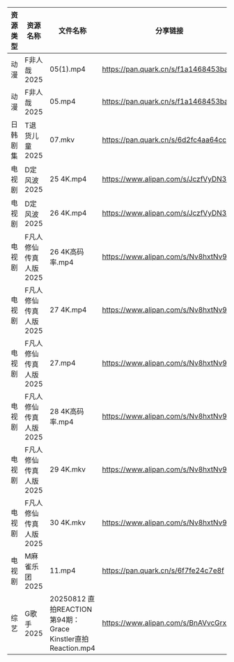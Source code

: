| 资源类型 | 资源名称          | 文件名称                                                  | 分享链接                                 | 更新时间                |
| ---- | ------------- | ----------------------------------------------------- | ------------------------------------ | ------------------- |
| 动漫   | F非人哉2025      | 05(1).mp4                                             | https://pan.quark.cn/s/f1a1468453ba  | 2025-08-12 16:20:08 |
| 动漫   | F非人哉2025      | 05.mp4                                                | https://pan.quark.cn/s/f1a1468453ba  | 2025-08-12 16:20:04 |
| 日韩剧集 | T退货儿童2025     | 07.mkv                                                | https://pan.quark.cn/s/6d2fc4aa64cc  | 2025-08-12 01:33:26 |
| 电视剧  | D定风波2025      | 25 4K.mp4                                             | https://www.alipan.com/s/JczfVyDN3cU | 2025-08-12 00:01:04 |
| 电视剧  | D定风波2025      | 26 4K.mp4                                             | https://www.alipan.com/s/JczfVyDN3cU | 2025-08-12 00:01:01 |
| 电视剧  | F凡人修仙传真人版2025 | 26 4K高码率.mp4                                          | https://www.alipan.com/s/Nv8hxtNv9F1 | 2025-08-12 14:01:05 |
| 电视剧  | F凡人修仙传真人版2025 | 27 4K.mp4                                             | https://www.alipan.com/s/Nv8hxtNv9F1 | 2025-08-12 16:01:06 |
| 电视剧  | F凡人修仙传真人版2025 | 27.mp4                                                | https://www.alipan.com/s/Nv8hxtNv9F1 | 2025-08-12 14:01:04 |
| 电视剧  | F凡人修仙传真人版2025 | 28 4K高码率.mp4                                          | https://www.alipan.com/s/Nv8hxtNv9F1 | 2025-08-12 16:01:05 |
| 电视剧  | F凡人修仙传真人版2025 | 29 4K.mkv                                             | https://www.alipan.com/s/Nv8hxtNv9F1 | 2025-08-12 16:01:05 |
| 电视剧  | F凡人修仙传真人版2025 | 30 4K.mkv                                             | https://www.alipan.com/s/Nv8hxtNv9F1 | 2025-08-12 16:01:04 |
| 电视剧  | M麻雀乐团2025     | 11.mp4                                                | https://pan.quark.cn/s/6f7fe24c7e8f  | 2025-08-12 01:27:57 |
| 综艺   | G歌手2025       | 20250812  直拍REACTION第94期：Grace Kinstler直拍Reaction.mp4 | https://www.alipan.com/s/BnAVvcGrxme | 2025-08-12 16:02:18 |
